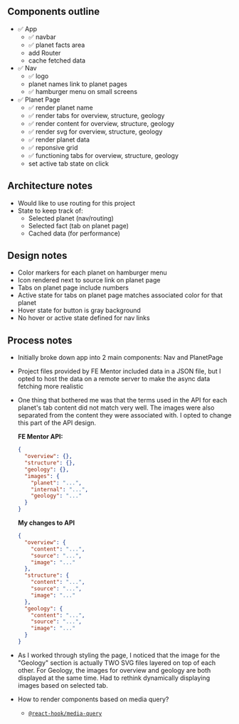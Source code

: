 ## Components outline

- ✅ App
  - ✅ navbar
  - ✅ planet facts area
  - add Router
  - cache fetched data
- ✅ Nav
  - ✅ logo
  - planet names link to planet pages
  - ✅ hamburger menu on small screens
- ✅ Planet Page
  - ✅ render planet name
  - ✅ render tabs for overview, structure, geology
  - ✅ render content for overview, structure, geology
  - ✅ render svg for overview, structure, geology
  - ✅ render planet data
  - ✅ reponsive grid
  - ✅ functioning tabs for overview, structure, geology
  - set active tab state on click

## Architecture notes

- Would like to use routing for this project
- State to keep track of:
  - Selected planet (nav/routing)
  - Selected fact (tab on planet page)
  - Cached data (for performance)

## Design notes

- Color markers for each planet on hamburger menu
- Icon rendered next to source link on planet page
- Tabs on planet page include numbers
- Active state for tabs on planet page matches associated color for that planet
- Hover state for button is gray background
- No hover or active state defined for nav links

## Process notes

- Initially broke down app into 2 main components: Nav and PlanetPage
- Project files provided by FE Mentor included data in a JSON file, but I opted to host the data on a remote server to make the async data fetching more realistic
- One thing that bothered me was that the terms used in the API for each planet's tab content did not match very well. The images were also separated from the content they were associated with. I opted to change this part of the API design.

  **FE Mentor API:**

  ```json
  {
    "overview": {},
    "structure": {},
    "geology": {},
    "images": {
      "planet": "...",
      "internal": "...",
      "geology": "..."
    }
  }
  ```

  **My changes to API**

  ```json
  {
    "overview": {
      "content": "...",
      "source": "...",
      "image": "..."
    },
    "structure": {
      "content": "...",
      "source": "...",
      "image": "..."
    },
    "geology": {
      "content": "...",
      "source": "...",
      "image": "..."
    }
  }
  ```

- As I worked through styling the page, I noticed that the image for the "Geology" section is actually TWO SVG files layered on top of each other. For Geology, the images for overview and geology are both displayed at the same time. Had to rethink dynamically displaying images based on selected tab.

- How to render components based on media query?
  - [`@react-hook/media-query`](https://github.com/jaredLunde/react-hook/tree/master/packages/media-query)
